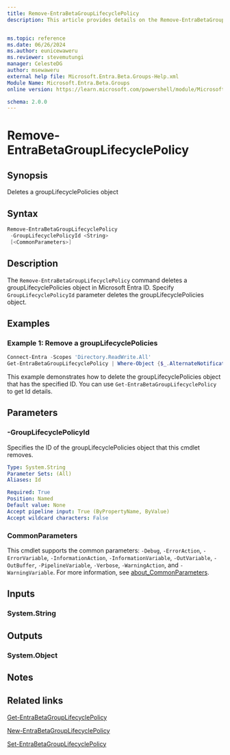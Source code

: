 ```yaml
---
title: Remove-EntraBetaGroupLifecyclePolicy
description: This article provides details on the Remove-EntraBetaGroupLifecyclePolicy command.


ms.topic: reference
ms.date: 06/26/2024
ms.author: eunicewaweru
ms.reviewer: stevemutungi
manager: CelesteDG
author: msewaweru
external help file: Microsoft.Entra.Beta.Groups-Help.xml
Module Name: Microsoft.Entra.Beta.Groups
online version: https://learn.microsoft.com/powershell/module/Microsoft.Entra.Beta.Groups/Remove-EntraBetaGroupLifecyclePolicy

schema: 2.0.0
---
```


# Remove-EntraBetaGroupLifecyclePolicy

## Synopsis

Deletes a groupLifecyclePolicies object

## Syntax

```powershell
Remove-EntraBetaGroupLifecyclePolicy
 -GroupLifecyclePolicyId <String>
 [<CommonParameters>]
```

## Description

The `Remove-EntraBetaGroupLifecyclePolicy` command deletes a groupLifecyclePolicies object in Microsoft Entra ID. Specify `GroupLifecyclePolicyId` parameter deletes the groupLifecyclePolicies object.

## Examples

### Example 1: Remove a groupLifecyclePolicies

```powershell
Connect-Entra -Scopes 'Directory.ReadWrite.All'
Get-EntraBetaGroupLifecyclePolicy | Where-Object {$_.AlternateNotificationEmails -eq 'example@contoso.com'} | Remove-EntraBetaGroupLifecyclePolicy
```

This example demonstrates how to delete the groupLifecyclePolicies object that has the specified ID. You can use `Get-EntraBetaGroupLifecyclePolicy` to get Id details.

## Parameters

### -GroupLifecyclePolicyId

Specifies the ID of the groupLifecyclePolicies object that this cmdlet removes.

```yaml
Type: System.String
Parameter Sets: (All)
Aliases: Id

Required: True
Position: Named
Default value: None
Accept pipeline input: True (ByPropertyName, ByValue)
Accept wildcard characters: False
```

### CommonParameters

This cmdlet supports the common parameters: `-Debug`, `-ErrorAction`, `-ErrorVariable`, `-InformationAction`, `-InformationVariable`, `-OutVariable`, `-OutBuffer`, `-PipelineVariable`, `-Verbose`, `-WarningAction`, and `-WarningVariable`. For more information, see [about_CommonParameters](https://go.microsoft.com/fwlink/?LinkID=113216).

## Inputs

### System.String

## Outputs

### System.Object

## Notes

## Related links

[Get-EntraBetaGroupLifecyclePolicy](Get-EntraBetaGroupLifecyclePolicy.md)

[New-EntraBetaGroupLifecyclePolicy](New-EntraBetaGroupLifecyclePolicy.md)

[Set-EntraBetaGroupLifecyclePolicy](Set-EntraBetaGroupLifecyclePolicy.md)
